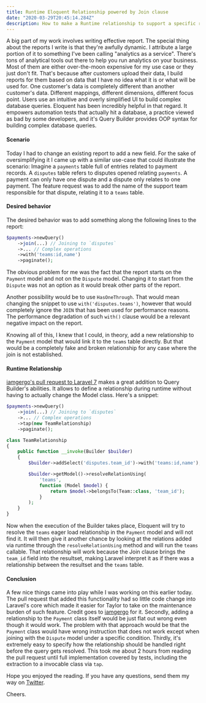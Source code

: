 ```yaml
---
title: Runtime Eloquent Relationship powered by Join clause
date: "2020-03-29T20:45:14.284Z"
description: How to make a Runtime relationship to support a specific report 
---
```


A big part of my work involves writing effective report. The special
thing about the reports I write is that they're awfully dynamic.
I attribute a large portion of it to something I've been calling
"analytics as a service". There's tons of analytical tools out
there to help you run analytics on your business. Most of them
are either over-the-moon expensive for my use case or they just
don't fit. That's because after customers upload their data, I build
reports for them based on data that I have no idea what it is or
what will be used for. One customer's data is completely different
than another customer's data. Different mappings, different dimensions,
different focus point. Users use an intuitive and overly simplified
UI to build complex database queries. Eloquent has been incredibly
helpful in that regard. It empowers automation tests that actually
hit a database, a practice viewed as bad by some developers, and
it's Query Builder provides OOP syntax for building complex
database queries.

#### Scenario

Today I had to change an existing report to add a new field. For the
sake of oversimplifying it I came up with a similar use-case that
could illustrate the scenario: Imagine a `payments` table full of
entries related to payment records. A `disputes` table refers to
disputes opened relating `payments`. A payment can only have one
dispute and a dispute only relates to one payment. The feature 
request was to add the name of the support team responsible for
that dispute, relating it to a `teams` table. 

#### Desired behavior

The desired behavior was to add something along the following
lines to the report: 

```php
$payments->newQuery()
    ->join(...) // Joining to `disputes`
    ->... // Complex operations
    ->with('teams:id,name')
    ->paginate();
```

The obvious problem for me was the fact that the report starts
on the `Payment` model and not on the `Dispute` model. Changing
it to start from the `Dispute` was not an option as it would
break other parts of the report.

Another possibility would be to use `HasOneThrough`. That would
mean changing the snippet to use `with('disputes.teams')`, however
that would completely ignore the `JOIN` that has been used for
performance reasons. The performance degradation of such `with()`
clause would be a relevant negative impact on the report.

Knowing all of this, I knew that I could, in theory, add a new
relationship to the `Payment` model that would link it to the
`teams` table directly. But that would be a completely fake
and broken relationship for any case where the join is not
established.

#### Runtime Relationship

[iamgergo's pull request to Laravel 7](https://github.com/laravel/framework/pull/33025)
makes a great addition to Query Builder's abilities. It allows
to define a relationship during runtime without having to
actually change the Model class. Here's a snippet:

```php
$payments->newQuery()
    ->join(...) // Joining to `disputes`
    ->... // Complex operations
    ->tap(new TeamRelationship)
    ->paginate();

class TeamRelationship
{
    public function __invoke(Builder $builder)
    {
        $builder->addSelect('disputes.team_id')->with('teams:id,name');

        $builder->getModel()->resolveRelationUsing(
            'teams', 
            function (Model $model) {
                return $model->belongsTo(Team::class, 'team_id');        
            }
        );  
    }
}
```

Now when the execution of the Builder takes place, Eloquent will
try to resolve the `teams` eager load relationship in the 
`Payment` model and will not find it. It will then give it
another chance by looking at the relations added via runtime
through the `resolveRelationUsing` method and will run the 
`teams` callable. That relationship will work because the Join
clause brings the `team_id` field into the resultset, making
Laravel interpret it as if there was a relationship between
the resultset and the `teams` table.

#### Conclusion

A few nice things came into play while I was working on this
earlier today. The pull request that added this functionality
had so little code change into Laravel's core which made it
easier for Taylor to take on the maintenance burden of such
feature. Credit goes to [iamgergo](https://twitter.com/_iamgergo)
for it. Secondly, adding a relationship to the `Payment` class
itself would be just flat out wrong even though it would work.
The problem with that approach would be that the `Payment`
class would have wrong instruction that does not work except
when joining with the `Dispute` model under a specific condition.
Thirdly, it's extremely easy to specify how the relationship
should be handled right before the query gets resolved.
This took me about 2 hours from reading the pull request until
full implementation covered by tests, including the extraction
to a invocable class via `tap`.

Hope you enjoyed the reading. If you have any questions,
send them my way on [Twitter](https://twitter.com/deleugyn).

Cheers.